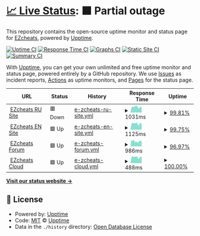 # [📈 Live Status](https://ezcheatsofficial.github.io/upptime/): <!--live status--> **🟧 Partial outage**

This repository contains the open-source uptime monitor and status page for [EZcheats](https://ezcheats.ru), powered by [Upptime](https://github.com/upptime/upptime).

[![Uptime CI](https://github.com/ezcheatsofficial/upptime/workflows/Uptime%20CI/badge.svg)](https://github.com/ezcheatsofficial/upptime/actions?query=workflow%3A%22Uptime+CI%22)
[![Response Time CI](https://github.com/ezcheatsofficial/upptime/workflows/Response%20Time%20CI/badge.svg)](https://github.com/ezcheatsofficial/upptime/actions?query=workflow%3A%22Response+Time+CI%22)
[![Graphs CI](https://github.com/ezcheatsofficial/upptime/workflows/Graphs%20CI/badge.svg)](https://github.com/ezcheatsofficial/upptime/actions?query=workflow%3A%22Graphs+CI%22)
[![Static Site CI](https://github.com/ezcheatsofficial/upptime/workflows/Static%20Site%20CI/badge.svg)](https://github.com/ezcheatsofficial/upptime/actions?query=workflow%3A%22Static+Site+CI%22)
[![Summary CI](https://github.com/ezcheatsofficial/upptime/workflows/Summary%20CI/badge.svg)](https://github.com/ezcheatsofficial/upptime/actions?query=workflow%3A%22Summary+CI%22)

With [Upptime](https://upptime.js.org), you can get your own unlimited and free uptime monitor and status page, powered entirely by a GitHub repository. We use [Issues](https://github.com/upptime/upptime/issues) as incident reports, [Actions](https://github.com/ezcheatsofficial/upptime/actions) as uptime monitors, and [Pages](https://demo.upptime.js.org) for the status page.

<!--start: status pages-->
<!-- This summary is generated by Upptime (https://github.com/upptime/upptime) -->
<!-- Do not edit this manually, your changes will be overwritten -->
<!-- prettier-ignore -->
| URL | Status | History | Response Time | Uptime |
| --- | ------ | ------- | ------------- | ------ |
| <img alt="" src="https://favicons.githubusercontent.com/ezcheats.ru" height="13"> [EZcheats RU Site](https://ezcheats.ru) | 🟥 Down | [e-zcheats-ru-site.yml](https://github.com/ezcheatsofficial/upptime/commits/HEAD/history/e-zcheats-ru-site.yml) | <details><summary><img alt="Response time graph" src="./graphs/e-zcheats-ru-site/response-time-week.png" height="20"> 1031ms</summary><br><a href="https://ezcheatsofficial.github.io/upptime/history/e-zcheats-ru-site"><img alt="Response time 952" src="https://img.shields.io/endpoint?url=https%3A%2F%2Fraw.githubusercontent.com%2Fezcheatsofficial%2Fupptime%2FHEAD%2Fapi%2Fe-zcheats-ru-site%2Fresponse-time.json"></a><br><a href="https://ezcheatsofficial.github.io/upptime/history/e-zcheats-ru-site"><img alt="24-hour response time 1001" src="https://img.shields.io/endpoint?url=https%3A%2F%2Fraw.githubusercontent.com%2Fezcheatsofficial%2Fupptime%2FHEAD%2Fapi%2Fe-zcheats-ru-site%2Fresponse-time-day.json"></a><br><a href="https://ezcheatsofficial.github.io/upptime/history/e-zcheats-ru-site"><img alt="7-day response time 1031" src="https://img.shields.io/endpoint?url=https%3A%2F%2Fraw.githubusercontent.com%2Fezcheatsofficial%2Fupptime%2FHEAD%2Fapi%2Fe-zcheats-ru-site%2Fresponse-time-week.json"></a><br><a href="https://ezcheatsofficial.github.io/upptime/history/e-zcheats-ru-site"><img alt="30-day response time 972" src="https://img.shields.io/endpoint?url=https%3A%2F%2Fraw.githubusercontent.com%2Fezcheatsofficial%2Fupptime%2FHEAD%2Fapi%2Fe-zcheats-ru-site%2Fresponse-time-month.json"></a><br><a href="https://ezcheatsofficial.github.io/upptime/history/e-zcheats-ru-site"><img alt="1-year response time 952" src="https://img.shields.io/endpoint?url=https%3A%2F%2Fraw.githubusercontent.com%2Fezcheatsofficial%2Fupptime%2FHEAD%2Fapi%2Fe-zcheats-ru-site%2Fresponse-time-year.json"></a></details> | <details><summary><a href="https://ezcheatsofficial.github.io/upptime/history/e-zcheats-ru-site">99.81%</a></summary><a href="https://ezcheatsofficial.github.io/upptime/history/e-zcheats-ru-site"><img alt="All-time uptime 99.95%" src="https://img.shields.io/endpoint?url=https%3A%2F%2Fraw.githubusercontent.com%2Fezcheatsofficial%2Fupptime%2FHEAD%2Fapi%2Fe-zcheats-ru-site%2Fuptime.json"></a><br><a href="https://ezcheatsofficial.github.io/upptime/history/e-zcheats-ru-site"><img alt="24-hour uptime 98.67%" src="https://img.shields.io/endpoint?url=https%3A%2F%2Fraw.githubusercontent.com%2Fezcheatsofficial%2Fupptime%2FHEAD%2Fapi%2Fe-zcheats-ru-site%2Fuptime-day.json"></a><br><a href="https://ezcheatsofficial.github.io/upptime/history/e-zcheats-ru-site"><img alt="7-day uptime 99.81%" src="https://img.shields.io/endpoint?url=https%3A%2F%2Fraw.githubusercontent.com%2Fezcheatsofficial%2Fupptime%2FHEAD%2Fapi%2Fe-zcheats-ru-site%2Fuptime-week.json"></a><br><a href="https://ezcheatsofficial.github.io/upptime/history/e-zcheats-ru-site"><img alt="30-day uptime 99.92%" src="https://img.shields.io/endpoint?url=https%3A%2F%2Fraw.githubusercontent.com%2Fezcheatsofficial%2Fupptime%2FHEAD%2Fapi%2Fe-zcheats-ru-site%2Fuptime-month.json"></a><br><a href="https://ezcheatsofficial.github.io/upptime/history/e-zcheats-ru-site"><img alt="1-year uptime 99.95%" src="https://img.shields.io/endpoint?url=https%3A%2F%2Fraw.githubusercontent.com%2Fezcheatsofficial%2Fupptime%2FHEAD%2Fapi%2Fe-zcheats-ru-site%2Fuptime-year.json"></a></details>
| <img alt="" src="https://favicons.githubusercontent.com/ezcheats.com" height="13"> [EZcheats EN Site](https://ezcheats.com) | 🟩 Up | [e-zcheats-en-site.yml](https://github.com/ezcheatsofficial/upptime/commits/HEAD/history/e-zcheats-en-site.yml) | <details><summary><img alt="Response time graph" src="./graphs/e-zcheats-en-site/response-time-week.png" height="20"> 1125ms</summary><br><a href="https://ezcheatsofficial.github.io/upptime/history/e-zcheats-en-site"><img alt="Response time 706" src="https://img.shields.io/endpoint?url=https%3A%2F%2Fraw.githubusercontent.com%2Fezcheatsofficial%2Fupptime%2FHEAD%2Fapi%2Fe-zcheats-en-site%2Fresponse-time.json"></a><br><a href="https://ezcheatsofficial.github.io/upptime/history/e-zcheats-en-site"><img alt="24-hour response time 2302" src="https://img.shields.io/endpoint?url=https%3A%2F%2Fraw.githubusercontent.com%2Fezcheatsofficial%2Fupptime%2FHEAD%2Fapi%2Fe-zcheats-en-site%2Fresponse-time-day.json"></a><br><a href="https://ezcheatsofficial.github.io/upptime/history/e-zcheats-en-site"><img alt="7-day response time 1125" src="https://img.shields.io/endpoint?url=https%3A%2F%2Fraw.githubusercontent.com%2Fezcheatsofficial%2Fupptime%2FHEAD%2Fapi%2Fe-zcheats-en-site%2Fresponse-time-week.json"></a><br><a href="https://ezcheatsofficial.github.io/upptime/history/e-zcheats-en-site"><img alt="30-day response time 755" src="https://img.shields.io/endpoint?url=https%3A%2F%2Fraw.githubusercontent.com%2Fezcheatsofficial%2Fupptime%2FHEAD%2Fapi%2Fe-zcheats-en-site%2Fresponse-time-month.json"></a><br><a href="https://ezcheatsofficial.github.io/upptime/history/e-zcheats-en-site"><img alt="1-year response time 706" src="https://img.shields.io/endpoint?url=https%3A%2F%2Fraw.githubusercontent.com%2Fezcheatsofficial%2Fupptime%2FHEAD%2Fapi%2Fe-zcheats-en-site%2Fresponse-time-year.json"></a></details> | <details><summary><a href="https://ezcheatsofficial.github.io/upptime/history/e-zcheats-en-site">99.75%</a></summary><a href="https://ezcheatsofficial.github.io/upptime/history/e-zcheats-en-site"><img alt="All-time uptime 99.95%" src="https://img.shields.io/endpoint?url=https%3A%2F%2Fraw.githubusercontent.com%2Fezcheatsofficial%2Fupptime%2FHEAD%2Fapi%2Fe-zcheats-en-site%2Fuptime.json"></a><br><a href="https://ezcheatsofficial.github.io/upptime/history/e-zcheats-en-site"><img alt="24-hour uptime 98.26%" src="https://img.shields.io/endpoint?url=https%3A%2F%2Fraw.githubusercontent.com%2Fezcheatsofficial%2Fupptime%2FHEAD%2Fapi%2Fe-zcheats-en-site%2Fuptime-day.json"></a><br><a href="https://ezcheatsofficial.github.io/upptime/history/e-zcheats-en-site"><img alt="7-day uptime 99.75%" src="https://img.shields.io/endpoint?url=https%3A%2F%2Fraw.githubusercontent.com%2Fezcheatsofficial%2Fupptime%2FHEAD%2Fapi%2Fe-zcheats-en-site%2Fuptime-week.json"></a><br><a href="https://ezcheatsofficial.github.io/upptime/history/e-zcheats-en-site"><img alt="30-day uptime 99.90%" src="https://img.shields.io/endpoint?url=https%3A%2F%2Fraw.githubusercontent.com%2Fezcheatsofficial%2Fupptime%2FHEAD%2Fapi%2Fe-zcheats-en-site%2Fuptime-month.json"></a><br><a href="https://ezcheatsofficial.github.io/upptime/history/e-zcheats-en-site"><img alt="1-year uptime 99.95%" src="https://img.shields.io/endpoint?url=https%3A%2F%2Fraw.githubusercontent.com%2Fezcheatsofficial%2Fupptime%2FHEAD%2Fapi%2Fe-zcheats-en-site%2Fuptime-year.json"></a></details>
| <img alt="" src="https://favicons.githubusercontent.com/forum.ezcheats.ru" height="13"> [EZcheats Forum](https://forum.ezcheats.ru) | 🟩 Up | [e-zcheats-forum.yml](https://github.com/ezcheatsofficial/upptime/commits/HEAD/history/e-zcheats-forum.yml) | <details><summary><img alt="Response time graph" src="./graphs/e-zcheats-forum/response-time-week.png" height="20"> 986ms</summary><br><a href="https://ezcheatsofficial.github.io/upptime/history/e-zcheats-forum"><img alt="Response time 963" src="https://img.shields.io/endpoint?url=https%3A%2F%2Fraw.githubusercontent.com%2Fezcheatsofficial%2Fupptime%2FHEAD%2Fapi%2Fe-zcheats-forum%2Fresponse-time.json"></a><br><a href="https://ezcheatsofficial.github.io/upptime/history/e-zcheats-forum"><img alt="24-hour response time 1170" src="https://img.shields.io/endpoint?url=https%3A%2F%2Fraw.githubusercontent.com%2Fezcheatsofficial%2Fupptime%2FHEAD%2Fapi%2Fe-zcheats-forum%2Fresponse-time-day.json"></a><br><a href="https://ezcheatsofficial.github.io/upptime/history/e-zcheats-forum"><img alt="7-day response time 986" src="https://img.shields.io/endpoint?url=https%3A%2F%2Fraw.githubusercontent.com%2Fezcheatsofficial%2Fupptime%2FHEAD%2Fapi%2Fe-zcheats-forum%2Fresponse-time-week.json"></a><br><a href="https://ezcheatsofficial.github.io/upptime/history/e-zcheats-forum"><img alt="30-day response time 1083" src="https://img.shields.io/endpoint?url=https%3A%2F%2Fraw.githubusercontent.com%2Fezcheatsofficial%2Fupptime%2FHEAD%2Fapi%2Fe-zcheats-forum%2Fresponse-time-month.json"></a><br><a href="https://ezcheatsofficial.github.io/upptime/history/e-zcheats-forum"><img alt="1-year response time 963" src="https://img.shields.io/endpoint?url=https%3A%2F%2Fraw.githubusercontent.com%2Fezcheatsofficial%2Fupptime%2FHEAD%2Fapi%2Fe-zcheats-forum%2Fresponse-time-year.json"></a></details> | <details><summary><a href="https://ezcheatsofficial.github.io/upptime/history/e-zcheats-forum">96.97%</a></summary><a href="https://ezcheatsofficial.github.io/upptime/history/e-zcheats-forum"><img alt="All-time uptime 99.93%" src="https://img.shields.io/endpoint?url=https%3A%2F%2Fraw.githubusercontent.com%2Fezcheatsofficial%2Fupptime%2FHEAD%2Fapi%2Fe-zcheats-forum%2Fuptime.json"></a><br><a href="https://ezcheatsofficial.github.io/upptime/history/e-zcheats-forum"><img alt="24-hour uptime 98.28%" src="https://img.shields.io/endpoint?url=https%3A%2F%2Fraw.githubusercontent.com%2Fezcheatsofficial%2Fupptime%2FHEAD%2Fapi%2Fe-zcheats-forum%2Fuptime-day.json"></a><br><a href="https://ezcheatsofficial.github.io/upptime/history/e-zcheats-forum"><img alt="7-day uptime 96.97%" src="https://img.shields.io/endpoint?url=https%3A%2F%2Fraw.githubusercontent.com%2Fezcheatsofficial%2Fupptime%2FHEAD%2Fapi%2Fe-zcheats-forum%2Fuptime-week.json"></a><br><a href="https://ezcheatsofficial.github.io/upptime/history/e-zcheats-forum"><img alt="30-day uptime 99.30%" src="https://img.shields.io/endpoint?url=https%3A%2F%2Fraw.githubusercontent.com%2Fezcheatsofficial%2Fupptime%2FHEAD%2Fapi%2Fe-zcheats-forum%2Fuptime-month.json"></a><br><a href="https://ezcheatsofficial.github.io/upptime/history/e-zcheats-forum"><img alt="1-year uptime 99.93%" src="https://img.shields.io/endpoint?url=https%3A%2F%2Fraw.githubusercontent.com%2Fezcheatsofficial%2Fupptime%2FHEAD%2Fapi%2Fe-zcheats-forum%2Fuptime-year.json"></a></details>
| <img alt="" src="https://favicons.githubusercontent.com/ezcheatscloud.com" height="13"> [EZcheats Cloud](https://ezcheatscloud.com) | 🟩 Up | [e-zcheats-cloud.yml](https://github.com/ezcheatsofficial/upptime/commits/HEAD/history/e-zcheats-cloud.yml) | <details><summary><img alt="Response time graph" src="./graphs/e-zcheats-cloud/response-time-week.png" height="20"> 488ms</summary><br><a href="https://ezcheatsofficial.github.io/upptime/history/e-zcheats-cloud"><img alt="Response time 462" src="https://img.shields.io/endpoint?url=https%3A%2F%2Fraw.githubusercontent.com%2Fezcheatsofficial%2Fupptime%2FHEAD%2Fapi%2Fe-zcheats-cloud%2Fresponse-time.json"></a><br><a href="https://ezcheatsofficial.github.io/upptime/history/e-zcheats-cloud"><img alt="24-hour response time 515" src="https://img.shields.io/endpoint?url=https%3A%2F%2Fraw.githubusercontent.com%2Fezcheatsofficial%2Fupptime%2FHEAD%2Fapi%2Fe-zcheats-cloud%2Fresponse-time-day.json"></a><br><a href="https://ezcheatsofficial.github.io/upptime/history/e-zcheats-cloud"><img alt="7-day response time 488" src="https://img.shields.io/endpoint?url=https%3A%2F%2Fraw.githubusercontent.com%2Fezcheatsofficial%2Fupptime%2FHEAD%2Fapi%2Fe-zcheats-cloud%2Fresponse-time-week.json"></a><br><a href="https://ezcheatsofficial.github.io/upptime/history/e-zcheats-cloud"><img alt="30-day response time 461" src="https://img.shields.io/endpoint?url=https%3A%2F%2Fraw.githubusercontent.com%2Fezcheatsofficial%2Fupptime%2FHEAD%2Fapi%2Fe-zcheats-cloud%2Fresponse-time-month.json"></a><br><a href="https://ezcheatsofficial.github.io/upptime/history/e-zcheats-cloud"><img alt="1-year response time 462" src="https://img.shields.io/endpoint?url=https%3A%2F%2Fraw.githubusercontent.com%2Fezcheatsofficial%2Fupptime%2FHEAD%2Fapi%2Fe-zcheats-cloud%2Fresponse-time-year.json"></a></details> | <details><summary><a href="https://ezcheatsofficial.github.io/upptime/history/e-zcheats-cloud">100.00%</a></summary><a href="https://ezcheatsofficial.github.io/upptime/history/e-zcheats-cloud"><img alt="All-time uptime 99.98%" src="https://img.shields.io/endpoint?url=https%3A%2F%2Fraw.githubusercontent.com%2Fezcheatsofficial%2Fupptime%2FHEAD%2Fapi%2Fe-zcheats-cloud%2Fuptime.json"></a><br><a href="https://ezcheatsofficial.github.io/upptime/history/e-zcheats-cloud"><img alt="24-hour uptime 100.00%" src="https://img.shields.io/endpoint?url=https%3A%2F%2Fraw.githubusercontent.com%2Fezcheatsofficial%2Fupptime%2FHEAD%2Fapi%2Fe-zcheats-cloud%2Fuptime-day.json"></a><br><a href="https://ezcheatsofficial.github.io/upptime/history/e-zcheats-cloud"><img alt="7-day uptime 100.00%" src="https://img.shields.io/endpoint?url=https%3A%2F%2Fraw.githubusercontent.com%2Fezcheatsofficial%2Fupptime%2FHEAD%2Fapi%2Fe-zcheats-cloud%2Fuptime-week.json"></a><br><a href="https://ezcheatsofficial.github.io/upptime/history/e-zcheats-cloud"><img alt="30-day uptime 100.00%" src="https://img.shields.io/endpoint?url=https%3A%2F%2Fraw.githubusercontent.com%2Fezcheatsofficial%2Fupptime%2FHEAD%2Fapi%2Fe-zcheats-cloud%2Fuptime-month.json"></a><br><a href="https://ezcheatsofficial.github.io/upptime/history/e-zcheats-cloud"><img alt="1-year uptime 99.98%" src="https://img.shields.io/endpoint?url=https%3A%2F%2Fraw.githubusercontent.com%2Fezcheatsofficial%2Fupptime%2FHEAD%2Fapi%2Fe-zcheats-cloud%2Fuptime-year.json"></a></details>

<!--end: status pages-->

[**Visit our status website →**](https://ezcheatsofficial.github.io/upptime/)

## 📄 License

- Powered by: [Upptime](https://github.com/upptime/upptime)
- Code: [MIT](./LICENSE) © [Upptime](https://upptime.js.org)
- Data in the `./history` directory: [Open Database License](https://opendatacommons.org/licenses/odbl/1-0/)
